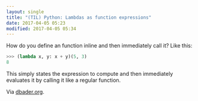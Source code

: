 ```yaml
---
layout: single
title: "(TIL) Python: Lambdas as function expressions"
date: 2017-04-05 05:23
modified: 2017-04-05 05:34
---
```


How do you define an function inline and then immediately call it? Like this:

```python
>>> (lambda x, y: x + y)(5, 3)
8
```

This simply states the expression to compute and then immediately evaluates it
by calling it like a regular function.

Via [dbader.org](https://dbader.org/blog/python-lambda-functions).
